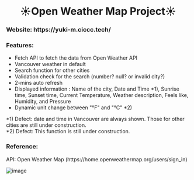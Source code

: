 <h1 align="center">☀️Open Weather Map Project☀️</h1>
<h3 align="left">Website: https://yuki-m.ciccc.tech/</h3>
<h3 align="left">Features:</h3>

- Fetch API to fetch the data from Open Weather API
- Vancouver weather in default
- Search function for other cities
- Validation check for the search (number? null? or invalid city?)
- 2-mins auto refresh
- Displayed information : Name of the city, Date and Time *1), Sunrise time, Sunset time, Current Temperature, Weather description, Feels like, Humidity, and Pressure
- Dynamic unit change between "°F" and "°C" *2)

*1) Defect: date and time in Vancouver are always shown. Those for other cities are still under construction.<br>
*2) Defect: This function is still under construction.

<h3 align="left">Reference:</h3>
<p align="left">API: Open Weather Map (https://home.openweathermap.org/users/sign_in)</p>

![image](https://user-images.githubusercontent.com/76931326/110889463-05971680-82a3-11eb-8109-49c1bfdc4397.png)

